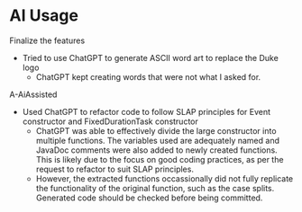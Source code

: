 # AI Usage

Finalize the features
- Tried to use ChatGPT to generate ASCII word art to replace the Duke logo
  - ChatGPT kept creating words that were not what I asked for.

A-AiAssisted 
- Used ChatGPT to refactor code to follow SLAP principles for Event constructor and FixedDurationTask constructor
  - ChatGPT was able to effectively divide the large constructor into multiple functions. The variables used are adequately named and JavaDoc comments were also added to newly created functions. This is likely due to the focus on good coding practices, as per the request to refactor to suit SLAP principles. 
  - However, the extracted functions occassionally did not fully replicate the functionality of the original function, such as the case splits. Generated code should be checked before being committed.